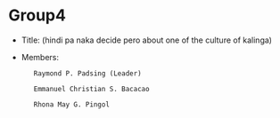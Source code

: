 # Group4
- Title: (hindi pa naka decide pero about one of the culture of kalinga)
- Members:
         
         Raymond P. Padsing (Leader)
 
         Emmanuel Christian S. Bacacao

         Rhona May G. Pingol
